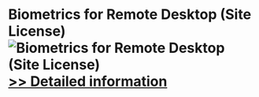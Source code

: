 # Biometrics for Remote Desktop (Site License)<br />![Biometrics for Remote Desktop (Site License)](https://mycommerce.akamaized.net/api/pimages/P300765889/BIG/300765889.GIF)<br />[>> Detailed information](https://secure.shareit.com/shareit/product.html?productid=300765889&affiliateid=200057808)